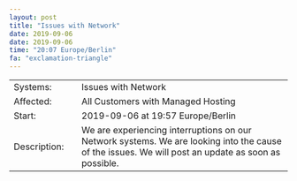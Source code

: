```yaml
---
layout: post
title: "Issues with Network"
date: 2019-09-06
date: 2019-09-06
time: "20:07 Europe/Berlin"
fa: "exclamation-triangle"
---
```


|                   |   |                                                                      |
|-------------------|---|----------------------------------------------------------------------|
| Systems:          |   | Issues with Network|
| Affected:         |   | All Customers with Managed Hosting |
| Start:            |   | 2019-09-06 at 19:57 Europe/Berlin |
| Description:      |   | We are experiencing interruptions on our Network systems. We are looking into the cause of the issues. We will post an update as soon as possible. |